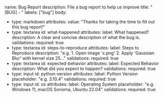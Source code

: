 name: Bug Report
description: File a bug report to help us improve
title: "[BUG] - "
labels: ["bug"]
body:
  - type: markdown
    attributes:
      value: "Thanks for taking the time to fill out this bug report!"
  - type: textarea
    id: what-happened
    attributes:
      label: What happened?
      description: A clear and concise description of what the bug is.
    validations:
      required: true
  - type: textarea
    id: steps-to-reproduce
    attributes:
      label: Steps to Reproduce
      description: "e.g. 1. Open image 'x.png' 2. Apply 'Gaussian Blur' with kernel size 25..."
    validations:
      required: true
  - type: textarea
    id: expected-behavior
    attributes:
      label: Expected Behavior
      description: What did you expect to happen?
    validations:
      required: true
  - type: input
    id: python-version
    attributes:
      label: Python Version
      placeholder: "e.g. 3.10.4"
    validations:
      required: true
  - type: input
    id: os
    attributes:
      label: Operating System
      placeholder: "e.g. Windows 11, macOS Sonoma, Ubuntu 22.04"
    validations:
      required: true